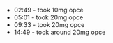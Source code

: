 * 02:49 - took 10mg opce
* 05:01 - took 20mg opce
* 09:33 - took 20mg opce
* 14:49 - took around 20mg opce